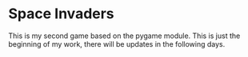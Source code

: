 # Space Invaders
This is my second game based on the pygame module. This is just the beginning of my work, there will be updates in the following days.
